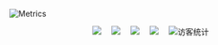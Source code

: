 <!-- github信息统计 -->
![Metrics](https://metrics.lecoq.io/HK5202?template=classic&base.indepth=false&base.hireable=false&config.timezone=Asia%2FShanghai)

<!-- 各大社交平台主页 -->
<div align="center">
  <a href="https://www.zhihu.com/people/kai-le-71-9/"><img src="https://img.shields.io/badge/zhihu-%E7%9F%A5%E4%B9%8E-blue"></a>&emsp;
  <a href="https://space.bilibili.com/506443071?spm_id_from=333.1007.0.0/"><img src="https://img.shields.io/badge/bilibili-B%E7%AB%99-ff69b4"></a>&emsp;
  <a href="https://www.youtube.com/channel/UC2UUD8d8Bj8HDYIC3pTMp5w"><img src="https://img.shields.io/badge/youtube-%E6%B2%B9%E7%AE%A1-c32136"></a>&emsp;
  <a href="https://www.facebook.com/kai.he.75470/"><img src="https://img.shields.io/badge/facebook-%E8%84%B8%E4%B9%A6-003472"></a>&emsp;
<!-- 访客数统计徽标 -->
  <img src="https://visitor-badge.glitch.me/badge?page_id=HK5202" alt="访客统计" /></div>

